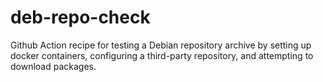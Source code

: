 # deb-repo-check
Github Action recipe for testing a Debian repository archive by setting up docker containers, configuring a third-party repository, and attempting to download packages.
